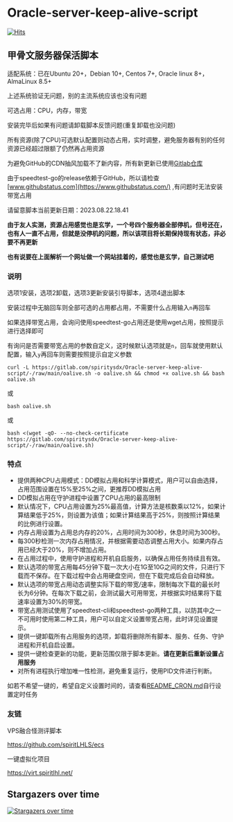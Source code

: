 # Oracle-server-keep-alive-script

[![Hits](https://hits.seeyoufarm.com/api/count/incr/badge.svg?url=https%3A%2F%2Fgithub.com%2FspiritLHLS%2FOracle-server-keep-alive-script&count_bg=%2379C83D&title_bg=%23555555&icon=&icon_color=%23E7E7E7&title=hits&edge_flat=false)](https://hits.seeyoufarm.com)

## 甲骨文服务器保活脚本

适配系统：已在Ubuntu 20+，Debian 10+, Centos 7+, Oracle linux 8+，AlmaLinux 8.5+

上述系统验证无问题，别的主流系统应该也没有问题

可选占用：CPU，内存，带宽

安装完毕后如果有问题请卸载脚本反馈问题(重复卸载也没问题)

所有资源(除了CPU)可选默认配置则动态占用，实时调整，避免服务器有别的任何资源已经超过限额了仍然再占用资源

为避免GitHub的CDN抽风加载不了新内容，所有新更新已使用[Gitlab仓库](https://gitlab.com/spiritysdx/Oracle-server-keep-alive-script)

由于speedtest-go的release依赖于GitHub，所以请检查 [www.githubstatus.com](https://www.githubstatus.com/) ,有问题时无法安装带宽占用

请留意脚本当前更新日期：2023.08.22.18.41

**由于友人实测，资源占用感觉也是玄学，一个号四个服务器全部停机，但号还在，也有人一直不占用，但就是没停机的问题，所以该项目将长期保持现有状态，非必要不再更新**

**也有说要在上面解析一个网址做一个网站挂着的，感觉也是玄学，自己测试吧**

### 说明

选项1安装，选项2卸载，选项3更新安装引导脚本，选项4退出脚本

安装过程中无脑回车则全部可选的占用都占用，不需要什么占用输入```n```再回车

如果选择带宽占用，会询问使用speedtest-go占用还是使用wget占用，按照提示进行选择即可

有询问是否需要带宽占用的参数自定义，这时候默认选项就是```n```，回车就使用默认配置，输入```y```再回车则需要按照提示自定义参数

```
curl -L https://gitlab.com/spiritysdx/Oracle-server-keep-alive-script/-/raw/main/oalive.sh -o oalive.sh && chmod +x oalive.sh && bash oalive.sh
```

或

```
bash oalive.sh
```

或

```
bash <(wget -qO- --no-check-certificate https://gitlab.com/spiritysdx/Oracle-server-keep-alive-script/-/raw/main/oalive.sh)
```

### 特点

- 提供两种CPU占用模式：DD模拟占用和科学计算模式，用户可以自由选择，占用范围设置在15%至25%之间，更推荐DD模拟占用
- DD模拟占用在守护进程中设置了CPU占用的最高限制
- 默认情况下，CPU占用设置为25%最高值，计算方法是核数乘以12%，如果计算结果低于25%，则设置为该值；如果计算结果高于25%，则按照计算结果的比例进行设置。
- 内存占用设置为占用总内存的20%，占用时间为300秒，休息时间为300秒。
- 每300秒检测一次内存占用情况，并根据需要动态调整占用大小。如果内存占用已经大于20%，则不增加占用。
- 在占用过程中，使用守护进程和开机自启服务，以确保占用任务持续且有效。
- 默认选项的带宽占用每45分钟下载一次大小在1G至10G之间的文件，只进行下载而不保存。在下载过程中会占用硬盘空间，但在下载完成后会自动释放。
- 默认选项的带宽占用动态调整实际下载的带宽/速率，限制每次下载的最长时长为6分钟。在每次下载之前，会测试最大可用带宽，并根据实时结果将下载速率设置为30%的带宽。
- 带宽占用测试使用了speedtest-cli和speedtest-go两种工具，以防其中之一不可用时使用第二种工具，用户可以自定义设置带宽占用，此时详见设置提示。
- 提供一键卸载所有占用服务的选项，卸载将删除所有脚本、服务、任务、守护进程和开机自启设置。
- 提供一键检查更新的功能，更新范围仅限于脚本更新。**请在更新后重新设置占用服务**
- 对所有进程执行增加唯一性检测，避免重复运行，使用PID文件进行判断。

如若不希望一键的，希望自定义设置时间的，请查看[README_CRON.md](https://gitlab.com/spiritysdx/Oracle-server-keep-alive-script/-/blob/main/%20README_CRON.md)自行设置定时任务

### 友链

VPS融合怪测评脚本

https://github.com/spiritLHLS/ecs

一键虚拟化项目

https://virt.spiritlhl.net/

## Stargazers over time

[![Stargazers over time](https://starchart.cc/spiritLHLS/Oracle-server-keep-alive-script.svg)](https://starchart.cc/spiritLHLS/Oracle-server-keep-alive-script)

